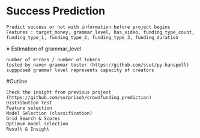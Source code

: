 
# Success Prediction

    Predict success or not with information before project begins
    Features : target_money, grammar_level, has_video, funding_type_count, funding_type_1, funding_type_2, funding_type_3, funding_duration

※ Estimation of grammar_level

    number of errors / number of tokens
    tested by naver grammar tester (https://github.com/ssut/py-hanspell)
    suppposed grammar level represents capacity of creators

#Outline

    Check the insight from previous project (https://github.com/surprisoh/crowdfunding_prediction)
    Distribution test
    Feature selection
    Model Selection (classification)
    Grid Search & Scores
    Optimum model selection
    Result & Insight
